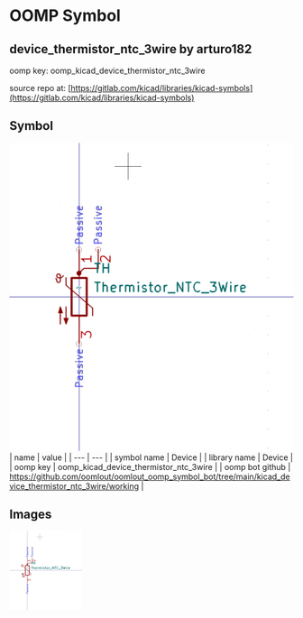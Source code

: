 # OOMP Symbol  
## device_thermistor_ntc_3wire  by arturo182  
  
oomp key: oomp_kicad_device_thermistor_ntc_3wire  
  
source repo at: [https://gitlab.com/kicad/libraries/kicad-symbols](https://gitlab.com/kicad/libraries/kicad-symbols)  
## Symbol  
  
[![working.png](working_600.png)](working.png)  
| name | value | 
| --- | --- | 
| symbol name | Device | 
| library name | Device | 
| oomp key | oomp_kicad_device_thermistor_ntc_3wire | 
| oomp bot github | https://github.com/oomlout/oomlout_oomp_symbol_bot/tree/main/kicad_device_thermistor_ntc_3wire/working | 
## Images  
  
[![working.png](working_140.png)](working.png)  
